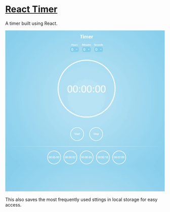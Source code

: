 # [React Timer](https://elliotreed.github.io/Timer "React Timer")

A timer built using React.

![React Timer](/src/assets/image/timer_screen_shot.png "React Timer")

This also saves the most frequently used sttings in local storage for easy access.
